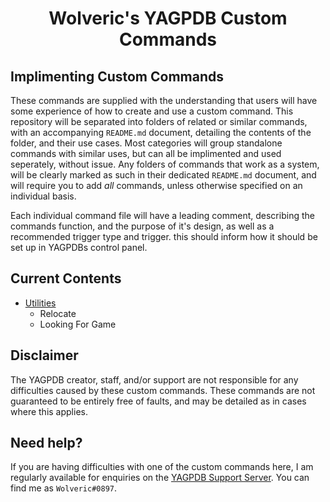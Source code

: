 #
<h1 align="center">Wolveric's YAGPDB Custom Commands</h1>

## Implimenting Custom Commands
These commands are supplied with the understanding that users will have some experience of how to create and use a custom command.
This repository will be separated into folders of related or similar commands, with an accompanying `README.md` document, detailing the contents of the folder, and their use cases. Most categories will group standalone commands with similar uses, but can all be implimented and used seperately, without issue.
Any folders of commands that work as a system, will be clearly marked as such in their dedicated `README.md` document, and will require you to add *all* commands, unless otherwise specified on an individual basis.

Each individual command file will have a leading comment, describing the commands function, and the purpose of it's design, as well as a recommended trigger type and trigger. this should inform how it should be set up in YAGPDBs control panel.

## Current Contents
+ [Utilities](https://github.com/Wolveric/YAGPDB-Scripts/tree/master/Utilities)
  + Relocate
  + Looking For Game

## Disclaimer
The YAGPDB creator, staff, and/or support are not responsible for any difficulties caused by these custom commands.
These commands are not guaranteed to be entirely free of faults, and may be detailed as in cases where this applies.

## Need help?
If you are having difficulties with one of the custom commands here, I am regularly available for enquiries on the [YAGPDB Support Server](https://discord.gg/5uVyq2E). You can find me as `Wolveric#0897`.
